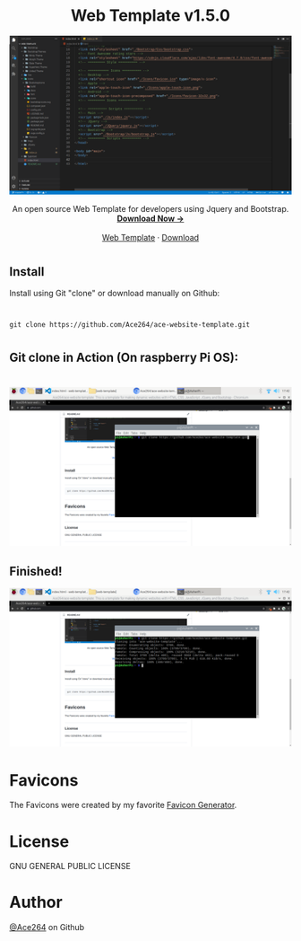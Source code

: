 <h1 align="center">Web Template v1.5.0</h1>
<img src="./Imgs/README/Preveiw.png">
<p align="center">
  An open source Web Template for developers using Jquery and Bootstrap.
  <br>
  <a href=""><strong>Download Now -></strong></a>
  <br>
  <br>
  <a href="https://github.com/Ace264/ace-website-template">Web Template</a>
  ·
  <a href="https://github.com/Ace264/ace-website-template/releases/tag/web-template">Download</a>
  <br>
</p>

#

## Install
Install using Git "clone" or download manually on Github:
#
```shell
git clone https://github.com/Ace264/ace-website-template.git
```
#
## Git clone in Action (On **raspberry Pi OS**):
#
![Step 1](./Imgs/README/Git-Start.png)
## Finished!
![Step 2](./Imgs/README/Git-End.png)
#
# Favicons
The Favicons were created by my favorite
[Favicon Generator](https://favicon.io/favicon-generator/).


# License

GNU GENERAL PUBLIC LICENSE


# Author

[@Ace264](https://github.com/Ace264) on Github
